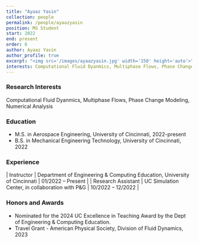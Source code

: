 ```yaml
---
title: "Ayaaz Yasin"
collection: people
permalink: /people/ayaazyasin
position: MS Student
start: 2022
end: present
order: 6
author: Ayaaz Yasin
author_profile: true
excerpt: "<img src='/images/ayaazyasin.jpg' width='150' height='auto'>"
interests: Computational Fluid Dyanmics, Multiphase Flows, Phase Change Modeling, Numerical Analysis
---
```

### Research Interests
Computational Fluid Dyanmics, Multiphase Flows, Phase Change Modeling, Numerical Analysis

### Education
* M.S. in Aerospace Engineering, University of Cincinnati, 2022-present
* B.S. in Mechanical Engineering Technology, University of Cincinnati, 2022

### Experience

| Instructor          | Department of Engineering & Computing Education, University of Cincinnati     | 01/2022 – Present |
| Research Assistant          | UC Simulation Center, in collaboration with P&G     | 10/2022 – 12/2022 |

### Honors and Awards
* Nominated for the 2024 UC Excellence in Teaching Award by the Dept of Engineering & Computing Education.
* Travel Grant - American Physical Society, Division of Fluid Dynamics, 2023